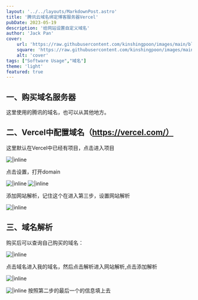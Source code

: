 ```yaml
---
layout: '../../layouts/MarkdownPost.astro'
title: '腾讯云域名绑定博客服务器Vercel'
pubDate: 2023-05-19
description: '给网站设置自定义域名'
author: 'Jack Pan'
cover:
    url: 'https://raw.githubusercontent.com/kinshingpoon/images/main/blog-imgs/202305191620264.png'
    square: 'https://raw.githubusercontent.com/kinshingpoon/images/main/blog-imgs/202305191620264.png'
    alt: 'cover'
tags: ["Software Usage","域名"]
theme: 'light'
featured: true
---
```


## 一、购买域名服务器
这里使用的腾讯的域名，也可以从其他地方。

## 二、Vercel中配置域名（https://vercel.com/）

这里默认在Vercel中已经有项目，点击进入项目

![|inline](https://raw.githubusercontent.com/kinshingpoon/images/main/blog-imgs/202305191608425.png)

点击设置，打开domain

![|inline](https://raw.githubusercontent.com/kinshingpoon/images/main/blog-imgs/202305191609782.png)
![|inline](https://raw.githubusercontent.com/kinshingpoon/images/main/blog-imgs/202305191610355.png)

添加网站解析，记住这个在进入第三步，设置网站解析

![|inline](https://raw.githubusercontent.com/kinshingpoon/images/main/blog-imgs/202305191617752.png)

## 三、域名解析
购买后可以查询自己购买的域名：

![|inline](https://raw.githubusercontent.com/kinshingpoon/images/main/blog-imgs/202305191602397.png)

点击域名进入我的域名，然后点击解析进入网站解析,点击添加解析

![|inline](https://raw.githubusercontent.com/kinshingpoon/images/main/blog-imgs/202305191604639.png)

![|inline](https://raw.githubusercontent.com/kinshingpoon/images/main/blog-imgs/202305191615075.png)
按照第二步的最后一个的信息填上去